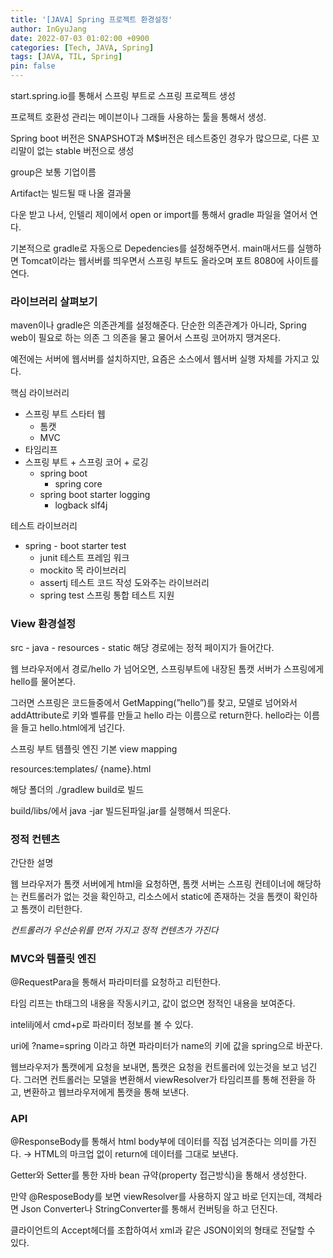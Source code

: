 ```yaml
---
title: '[JAVA] Spring 프로젝트 환경설정'
author: InGyuJang
date: 2022-07-03 01:02:00 +0900
categories: [Tech, JAVA, Spring]
tags: [JAVA, TIL, Spring]
pin: false
---
```

start.spring.io를 통해서 스프링 부트로 스프링 프로젝트 생성

프로젝트 호환성 관리는 메이븐이나 그래들 사용하는 툴을 통해서 생성.

Spring boot 버전은 SNAPSHOT과 M$버전은 테스트중인 경우가 많으므로, 다른 꼬리말이 없는 stable 버전으로 생성

group은 보통 기업이름

Artifact는 빌드될 때 나올 결과물

다운 받고 나서, 인텔리 제이에서 open or import를 통해서 gradle 파일을 열어서 연다.

기본적으로 gradle로 자동으로 Depedencies를 설정해주면서. main매서드를 실행하면 Tomcat이라는 웹서버를 띄우면서 스프링 부트도 올라오며 포트 8080에 사이트를 연다.

### 라이브러리 살펴보기

maven이나 gradle은 의존관계를 설정해준다. 단순한 의존관계가 아니라, Spring web이 필요로 하는 의존 그 의존을 물고 물어서 스프링 코어까지 땡겨온다.

예전에는 서버에 웹서버를 설치하지만, 요즘은 소스에서 웹서버 실행 자체를 가지고 있다.

핵심 라이브러리

- 스프링 부트 스타터 웹
    - 톰캣
    - MVC
- 타임리프
- 스프링 부트 + 스프링 코어 + 로깅
    - spring boot
        - spring core
    - spring boot starter logging
        - logback slf4j

테스트 라이브러리

- spring - boot starter test
    - junit 테스트 프레임 워크
    - mockito 목 라이브러리
    - assertj 테스트 코드 작성 도와주는 라이브러리
    - spring test 스프링 통합 테스트 지원

### View 환경설정

src - java - resources - static
해당 경로에는 정적 페이지가 들어간다.

웹 브라우저에서 경로/hello 가 넘어오면, 스프링부트에 내장된 톰캣 서버가 스프링에게 hello를 물어본다.

그러면 스프링은 코드들중에서 GetMapping(”hello”)를 찾고, 모델로 넘어와서 addAttribute로 키와 벨류를 만들고 hello 라는 이름으로 return한다. hello라는 이름을 들고 hello.html에게 넘긴다.

스프링 부트 템플릿 엔진 기본 view mapping

resources:templates/ {name}.html

해당 폴더의 ./gradlew build로 빌드

build/libs/에서 java -jar 빌드된파일.jar를 실행해서 띄운다.

### 정적 컨텐츠

간단한 설명

웹 브라우저가 톰캣 서버에게 html을 요청하면, 톰캣 서버는 스프링 컨테이너에 해당하는 컨트롤러가 없는 것을 확인하고, 리소스에서 static에 존재하는 것을 톰캣이 확인하고 톰캣이 리턴한다.

*컨트롤러가 우선순위를 먼저 가지고 정적 컨텐츠가 가진다*

### MVC와 템플릿 엔진

@RequestPara을 통해서 파라미터를 요청하고 리턴한다.

타임 리프는 th태그의 내용을 작동시키고, 값이 없으면 정적인 내용을 보여준다.

intelilj에서 cmd+p로 파라미터 정보를 볼 수 있다.

uri에 ?name=spring 이라고 하면 파라미터가 name의 키에 값을 spring으로 바꾼다.

웹브라우저가 톰캣에게 요청을 보내면, 톰캣은 요청을 컨트롤러에 있는것을 보고 넘긴다. 그러면 컨트롤러는 모델을 변환해서 viewResolver가 타임리프를 통해 전환을 하고, 변환하고 웹브라우저에게 톰캣을 통해 보낸다.

### API

@ResponseBody를 통해서 html body부에 데이터를 직접 넘겨준다는 의미를 가진다. → HTML의 마크업 없이 return에 데이터를 그대로 보낸다.

Getter와 Setter를 통한 자바 bean 규약(property 접근방식)을 통해서 생성한다.

만약 @ResposeBody를 보면 viewResolver를 사용하지 않고 바로 던지는데, 객체라면 Json Converter나 StringConverter를 통해서 컨버팅을 하고 던진다.

클라이언트의 Accept헤더를 조합하여서 xml과 같은 JSON이외의 형태로 전달할 수 있다.
